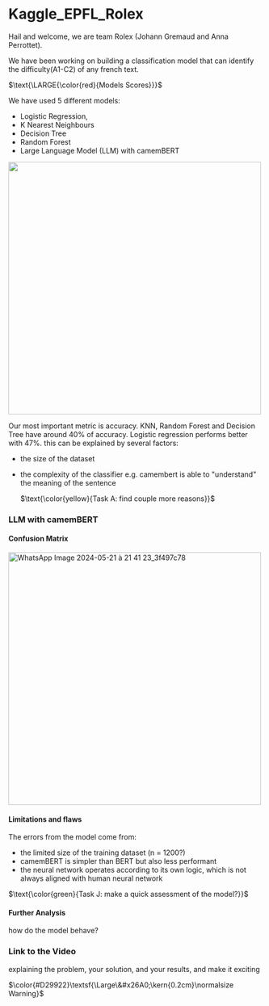 # Kaggle_EPFL_Rolex
Hail and welcome, we are team Rolex (Johann Gremaud and Anna Perrottet).

We have been working on building a classification model that can identify the difficulty(A1-C2) of any french text. 

$\text{\LARGE{\color{red}{Models Scores}}}$

We have used 5 different models: 
- Logistic Regression, 
- K Nearest Neighbours
- Decision Tree
- Random Forest
- Large Language Model (LLM) with camemBERT

<img src = "https://github.com/flyingplatypuss/Kaggle-EPFL-Rolex/assets/146196573/deb9b7e9-d803-427d-9a16-9255ad19ccf2" width = "500" height="auto"/>

Our most important metric is accuracy. KNN, Random Forest and Decision Tree have around 40% of accuracy. Logistic regression performs better with 47%. 
this can be explained by several factors: 
- the size of the dataset
- the complexity of the classifier e.g. camembert is able to "understand" the meaning of the sentence
  
  $\text{\color{yellow}{Task A: find couple more reasons}}$
### LLM with camemBERT 

#### Confusion Matrix 

<img src="https://github.com/flyingplatypuss/Kaggle-EPFL-Rolex/assets/146196573/0261567a-3c97-43e5-b169-d3e865d11d8c" alt="WhatsApp Image 2024-05-21 à 21 41 23_3f497c78" width="500" height="auto"/>

#### Limitations and flaws
The errors from the model come from:
- the limited size of the training dataset (n = 1200?)
- camemBERT is simpler than BERT but also less performant
- the neural network operates according to its own logic, which is not always aligned with human neural network

$\text{\color{green}{Task J: make a quick assessment of the model?}}$
#### Further Analysis
how do the model behave?
### Link to the Video
explaining the problem, your solution, and your results, and make it exciting

$\color{#D29922}\textsf{\Large\&#x26A0;\kern{0.2cm}\normalsize Warning}$
